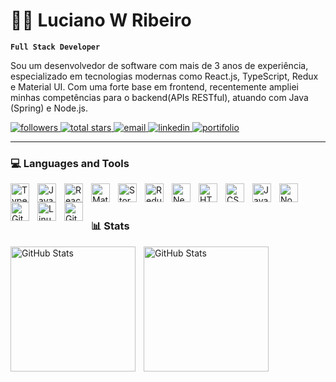 # 👨‍💻 Luciano W Ribeiro

**`Full Stack Developer`**
<p>
   Sou um desenvolvedor de software com mais de 3 anos de experiência, especializado em tecnologias modernas como React.js, TypeScript, Redux e Material UI. Com uma forte base em frontend, recentemente ampliei minhas competências para o backend(APIs RESTful), atuando com Java (Spring) e Node.js.
</p>
   <p align="left">
      <a href="https://github.com/lucianowribeiro?tab=followers">
         <img alt="followers" title="Follow me on Github" src="https://custom-icon-badges.demolab.com/github/followers/lucianowribeiro?color=green&labelColor=darkgreen&style=for-the-badge&logo=person-add&label=Followers&logoColor=white"/>
      </a>
      <a href="https://github.com/lucianowribeiro?tab=repositories&sort=stargazers">
         <img alt="total stars" title="Total stars on GitHub" src="https://custom-icon-badges.demolab.com/github/stars/lucianowribeiro?color=ffde21&style=for-the-badge&labelColor=yellow&logo=star"/>
      </a>
       <a href="mailto:lucianowribeiro@gmail.com">
         <img alt="email" title="Email" src="https://custom-icon-badges.demolab.com/badge/-mail-red?labelColor=darkred&style=for-the-badge&logoColor=white&logo=mail"/>
       </a>
      <a href="https://www.linkedin.com/in/lucianowribeiro">
          <img alt="linkedin" title="Linkedin" src="https://custom-icon-badges.demolab.com/badge/-linkedin-blue?style=for-the-badge&logoColor=white&logo=in"/>
      </a>
      <a href="https://luciano-dev.vercel.app/">
          <img alt="portifolio" title="Portifolio" src="https://custom-icon-badges.demolab.com/badge/-portifolio-black?style=for-the-badge&logoColor=white&logo=web"/>
      </a>
   </p>
<hr/>

### 💻 Languages and Tools

<p>
   <img align="left" alt="TypeScript" width="30px" style="padding-right:10px;" src="https://cdn.jsdelivr.net/gh/devicons/devicon/icons/typescript/typescript-plain.svg" />
   <img align="left" alt="JavaScript" width="30px" style="padding-right:10px;" src="https://cdn.jsdelivr.net/gh/devicons/devicon/icons/javascript/javascript-plain.svg" />
   <img align="left" alt="React" width="30px" style="padding-right:10px;" src="https://cdn.jsdelivr.net/gh/devicons/devicon/icons/react/react-original.svg" />
   <img align="left" alt="Material UI" width="30px" style="padding-right:10px;" src="https://cdn.jsdelivr.net/gh/devicons/devicon@latest/icons/materialui/materialui-original.svg"  />
   <img align="left" alt="Storybook" width="30px" style="padding-right:10px;" src="https://cdn.jsdelivr.net/gh/devicons/devicon@latest/icons/storybook/storybook-original.svg" />
   <img align="left" alt="Redux" width="30px" style="padding-right:10px;" src="https://cdn.jsdelivr.net/gh/devicons/devicon/icons/redux/redux-original.svg" />
   <img align="left" alt="Nextjs" width="30px" style="padding-right:10px;" src="https://cdn.jsdelivr.net/gh/devicons/devicon/icons/nextjs/nextjs-original.svg" />
   <img align="left" alt="HTML" width="30px" style="padding-right:10px;" src="https://cdn.jsdelivr.net/gh/devicons/devicon/icons/html5/html5-plain.svg" />
   <img align="left" alt="CSS" width="30px" style="padding-right:10px;" src="https://cdn.jsdelivr.net/gh/devicons/devicon/icons/css3/css3-plain.svg" />
   <img align="left" alt="Java" width="30px" style="padding-right:10px;" src="https://cdn.jsdelivr.net/gh/devicons/devicon/icons/java/java-original.svg"/>
   <img align="left" alt="NodeJS" width="30px" style="padding-right:10px;" src="https://cdn.jsdelivr.net/gh/devicons/devicon/icons/nodejs/nodejs-original.svg" />
   <img align="left" alt="Git" width="30px" style="padding-right:10px;" src="https://cdn.jsdelivr.net/gh/devicons/devicon/icons/git/git-original.svg" />
   <img align="left" alt="Linux" width="30px" style="padding-right:10px;" src="https://cdn.jsdelivr.net/gh/devicons/devicon/icons/linux/linux-original.svg" />
   <img align="left" alt="GitHub" width="30px" style="padding-right:10px; padding-bottom:10px" src="https://cdn.jsdelivr.net/gh/devicons/devicon/icons/github/github-original.svg" />
</p>
<br />
<br />

### 📊 Stats

<p>
 <img 
    align="left" 
    alt="GitHub Stats" 
    height="200" 
    style="padding-right: 10px;" 
    src="https://github-readme-stats.vercel.app/api?username=lucianowribeiro&show_icons=true&theme=dracula&include_all_commits=true&locale=pt-br" 
  />

<img 
      align="left" 
      alt="GitHub Stats" 
      height="200" 
      src="https://github-readme-stats.vercel.app/api/top-langs/?username=lucianowribeiro&theme=dracula&layout=compact&custom_title=Tecnologias&langs_count=9" 
  />
</p>
